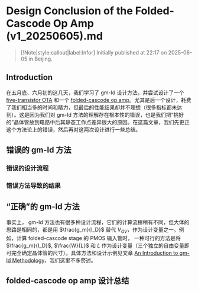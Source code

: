 # Design Conclusion of the Folded-Cascode Op Amp (v1_20250605).md

> [!Note|style:callout|label:Infor]
> Initially published at 22:17 on 2025-06-05 in Beijing.

## Introduction

在五月底、六月初的这几天，我们学习了 gm-Id 设计方法，并尝试设计了一个 [five-transistor OTA](<Electronics/Design Example of F-OTA using Gm-Id Method.md>) 和一个 [folded-cascode op amp](<Electronics/Design of Folded-Cascode using Gm-Id Method in Cadence Virtuoso.md>)。尤其是后一个设计，耗费了我们相当多的时间和精力，但最后的性能结果却并不理想（很多指标都未达到）。这是因为我们对 gm-Id 方法的理解存在根本性的错误，也是我们把“挑好的”晶体管放到电路中后其静态工作点差异很大的原因。在这篇文章，我们先更正这个方法论上的错误，然后再对这两次设计进行一些总结。

## 错误的 gm-Id 方法

### 错误的设计流程

### 错误方法导致的结果

## “正确”的 gm-Id 方法

事实上， gm-Id 方法也有很多种设计流程，它们的计算流程稍有不同，但大体的思路是相同的，都是用 $\frac{g_m}{I_D}$ 替代 $V_{OV}$，作为设计变量之一。例如，计算 folded-cascode stage 的 PMOS 输入管时， 一种可行的方法是将 $\frac{g_m}{I_D}$, $\frac{W}{L}$ 和 $L$ 作为设计变量（三个独立的自由变量即可完全确定晶体管的尺寸）。具体方法和设计示例见文章 [An Introduction to gm-Id Methodology](<Electronics/An Introduction to gm-Id Methodology.md>)，我们这里不多赘述。

## folded-cascode op amp 设计总结